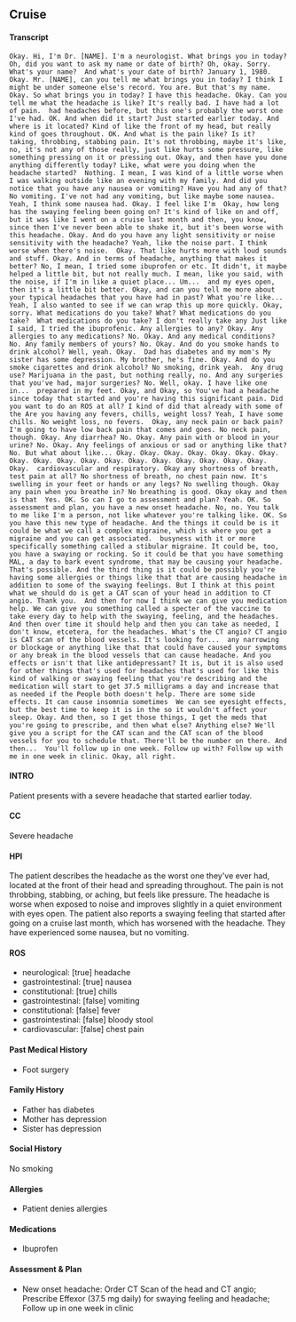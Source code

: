 Cruise
---
#### Transcript
```
Okay. Hi, I'm Dr. [NAME]. I'm a neurologist. What brings you in today? Oh, did you want to ask my name or date of birth? Oh, okay. Sorry. What's your name?  And what's your date of birth? January 1, 1980. Okay. Mr. [NAME], can you tell me what brings you in today? I think I might be under someone else's record. You are. But that's my name. Okay. So what brings you in today? I have this headache. Okay. Can you tell me what the headache is like? It's really bad. I have had a lot of pain.  had headaches before, but this one's probably the worst one I've had. OK. And when did it start? Just started earlier today. And where is it located? Kind of like the front of my head, but really kind of goes throughout. OK. And what is the pain like? Is it?  taking, throbbing, stabbing pain. It's not throbbing, maybe it's like, no, it's not any of those really, just like hurts some pressure, like something pressing on it or pressing out. Okay, and then have you done anything differently today? Like, what were you doing when the headache started?  Nothing. I mean, I was kind of a little worse when I was walking outside like an evening with my family. And did you notice that you have any nausea or vomiting? Have you had any of that? No vomiting. I've not had any vomiting, but like maybe some nausea. Yeah, I think some nausea had. Okay. I feel like I'm  Okay, how long has the swaying feeling been going on? It's kind of like on and off, but it was like I went on a cruise last month and then, you know, since then I've never been able to shake it, but it's been worse with this headache. Okay. And do you have any light sensitivity or noise sensitivity with the headache? Yeah, like the noise part. I think worse when there's noise.  Okay. That like hurts more with loud sounds and stuff. Okay. And in terms of headache, anything that makes it better? No, I mean, I tried some ibuprofen or etc. It didn't, it maybe helped a little bit, but not really much. I mean, like you said, with the noise, if I'm in like a quiet place... Um...  and my eyes open, then it's a little bit better. Okay, and can you tell me more about your typical headaches that you have had in past? What you're like... Yeah, I also wanted to see if we can wrap this up more quickly. Okay, sorry. What medications do you take? What? What medications do you take?  What medications do you take? I don't really take any Just like I said, I tried the ibuprofenic. Any allergies to any? Okay. Any allergies to any medications? No. Okay. And any medical conditions? No. Any family members of yours? No. Okay. And do you smoke hands to drink alcohol? Well, yeah. Okay.  Dad has diabetes and my mom's My sister has some depression. My brother, he's fine. Okay. And do you smoke cigarettes and drink alcohol? No smoking, drink yeah.  Any drug use? Marijuana in the past, but nothing really, no. And any surgeries that you've had, major surgeries? No. Well, okay. I have like one in...  prepared in my feet. Okay, and Okay, so You've had a headache since today that started and you're having this significant pain. Did you want to do an ROS at all? I kind of did that already with some of the Are you having any fevers, chills, weight loss? Yeah, I have some chills. No weight loss, no fevers.  Okay, any neck pain or back pain? I'm going to have low back pain that comes and goes. No neck pain, though. Okay. Any diarrhea? No. Okay. Any pain with or blood in your urine? No. Okay. Any feelings of anxious or sad or anything like that? No. But what about like... Okay. Okay. Okay. Okay. Okay. Okay. Okay. Okay. Okay. Okay. Okay. Okay. Okay. Okay. Okay. Okay. Okay. Okay. Okay.  cardiovascular and respiratory. Okay any shortness of breath, test pain at all? No shortness of breath, no chest pain now. It's swelling in your feet or hands or any legs? No swelling though. Okay any pain when you breathe in? No breathing is good. Okay okay and then is that  Yes. OK. So can I go to assessment and plan? Yeah. OK. So assessment and plan, you have a new onset headache. No, no. You talk to me like I'm a person, not like whatever you're talking like. OK. So you have this new type of headache. And the things it could be is it could be what we call a complex migraine, which is where you get a migraine and you can get associated.  busyness with it or more specifically something called a stibular migraine. It could be, too, you have a swaying or rocking. So it could be that you have something MAL, a day to bark event syndrome, that may be causing your headache. That's possible. And the third thing is it could be possibly you're having some allergies or things like that that are causing headache in addition to some of the swaying feelings. But I think at this point what we should do is get a CAT scan of your head in addition to CT angio. Thank you.  And then for now I think we can give you medication help. We can give you something called a specter of the vaccine to take every day to help with the swaying, feeling, and the headaches. And then over time it should help and then you can take as needed, I don't know, etcetera, for the headaches. What's the CT angio? CT angio is CAT scan of the blood vessels. It's looking for...  any narrowing or blockage or anything like that that could have caused your symptoms or any break in the blood vessels that can cause headache. And you effects or isn't that like antidepressant? It is, but it is also used for other things that's used for headaches that's used for like this kind of walking or swaying feeling that you're describing and the medication will start to get 37.5 milligrams a day and increase that as needed if the People both doesn't help. There are some side effects. It can cause insomnia sometimes  We can see eyesight effects, but the best time to keep it is in the so it wouldn't affect your sleep. Okay. And then, so I get those things, I get the meds that you're going to prescribe, and then what else? Anything else? We'll give you a script for the CAT scan and the CAT scan of the blood vessels for you to schedule that. There'll be the number on there. And then...  You'll follow up in one week. Follow up with? Follow up with me in one week in clinic. Okay, all right.
```

#### INTRO 
Patient presents with a severe headache that started earlier today. 

#### CC 
Severe headache 

#### HPI 
The patient describes the headache as the worst one they've ever had, located at the front of their head and spreading throughout. The pain is not throbbing, stabbing, or aching, but feels like pressure. The headache is worse when exposed to noise and improves slightly in a quiet environment with eyes open. The patient also reports a swaying feeling that started after going on a cruise last month, which has worsened with the headache. They have experienced some nausea, but no vomiting.

#### ROS 
- neurological: [true] headache 
- gastrointestinal: [true] nausea 
- constitutional: [true] chills 
- gastrointestinal: [false] vomiting 
- constitutional: [false] fever 
- gastrointestinal: [false] bloody stool 
- cardiovascular: [false] chest pain 

#### Past Medical History 
- Foot surgery

#### Family History 
- Father has diabetes
- Mother has depression
- Sister has depression

#### Social History 
No smoking

#### Allergies 
- Patient denies allergies

#### Medications 
- Ibuprofen

#### Assessment & Plan 
- New onset headache: Order CT Scan of the head and CT angio; Prescribe Effexor (37.5 mg daily) for swaying feeling and headache; Follow up in one week in clinic

